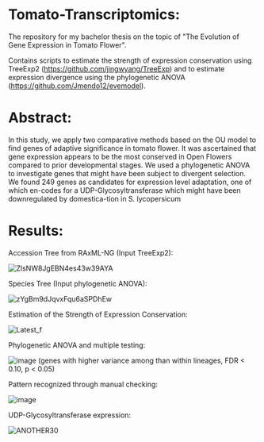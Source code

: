 # Tomato-Transcriptomics: 
The  repository for my bachelor thesis on the topic of "The Evolution of Gene Expression in Tomato Flower".

Contains scripts to estimate the strength of expression conservation using TreeExp2 (https://github.com/jingwyang/TreeExp) and to estimate expression divergence using the phylogenetic ANOVA (https://github.com/Jmendo12/evemodel). 

# Abstract: 
In this study, we apply two comparative methods based on the OU model to find genes of adaptive significance in tomato flower. It was ascertained that gene expression appears to be the most conserved in Open Flowers compared to prior developmental stages. We used a phylogenetic ANOVA to investigate genes that might have been subject to divergent selection. We found 249 genes as candidates for expression level adaptation, one of which en-codes for a UDP-Glycosyltransferase which might have been downregulated by domestica-tion in S. lycopersicum

# Results: 
Accession Tree from RAxML-NG (Input TreeExp2):

![ZlsNW8JgEBN4es43w39AYA](https://user-images.githubusercontent.com/77416397/115562054-6b20ee80-a2b6-11eb-9d4d-c61e7f201eef.png)


Species Tree (Input phylogenetic ANOVA): 

![zYgBm9dJqvxFqu6aSPDhEw](https://user-images.githubusercontent.com/77416397/115561788-314fe800-a2b6-11eb-9768-7cdbdeff291f.png)


Estimation of the Strength of Expression Conservation: 

![Latest_f](https://user-images.githubusercontent.com/77416397/115562342-ad4a3000-a2b6-11eb-872e-5981dd3f5a91.png)


Phylogenetic ANOVA and multiple testing: 

![image](https://user-images.githubusercontent.com/77416397/115563378-c1daf800-a2b7-11eb-8358-e6c0c292d7cd.png)
(genes with higher variance among than within lineages, FDR < 0.10, p <  0.05)


Pattern recognized through manual checking: 

![image](https://user-images.githubusercontent.com/77416397/115562894-3b261b00-a2b7-11eb-81d1-4662ad18e9de.png)


UDP-Glycosyltransferase expression: 

![ANOTHER30](https://user-images.githubusercontent.com/77416397/115562986-58f38000-a2b7-11eb-8b82-5157a9dfd843.png)



